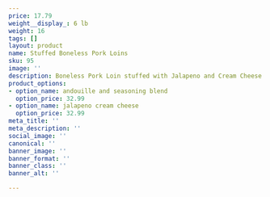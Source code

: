 ```yaml
---
price: 17.79
weight__display_: 6 lb
weight: 16
tags: []
layout: product
name: Stuffed Boneless Pork Loins
sku: 95
image: ''
description: Boneless Pork Loin stuffed with Jalapeno and Cream Cheese
product_options:
- option_name: andouille and seasoning blend
  option_price: 32.99
- option_name: jalapeno cream cheese
  option_price: 32.99
meta_title: ''
meta_description: ''
social_image: ''
canonical: ''
banner_image: ''
banner_format: ''
banner_class: ''
banner_alt: ''

---
```

